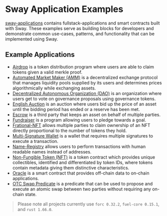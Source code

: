 # Sway Application Examples

[sway-applications](https://github.com/FuelLabs/sway-applications) contains fullstack-applications and smart contracts built with Sway. These examples serve as building blocks for developers and demonstrate common use-cases, patterns, and functionality that can be implemented using Sway.

## Example Applications

* [Airdrop](https://github.com/FuelLabs/sway-applications/blob/master/airdrop) is a token distribution program where users are able to claim tokens given a valid merkle proof.
* [Automated Market Maker (AMM)](https://github.com/FuelLabs/sway-applications/blob/master/AMM) is a decentralized exchange protocol that manages liquidity pools supplied by its users and determines prices algorithmically while exchanging assets.
* [Decentralized Autonomous Organization (DAO)](https://github.com/FuelLabs/sway-applications/blob/master/DAO) is an organization where users get to vote on governance proposals using governance tokens.
* [English Auction](https://github.com/FuelLabs/sway-applications/blob/master/auctions/english-auction) is an auction where users bid up the price of an asset until the bidding period has ended or a reserve has been met.
* [Escrow](https://github.com/FuelLabs/sway-applications/blob/master/escrow) is a third party that keeps an asset on behalf of multiple parties.
* [Fundraiser](https://github.com/FuelLabs/sway-applications/blob/master/fundraiser) is a program allowing users to pledge towards a goal.
* [Frational-NFT](https://github.com/FuelLabs/sway-applications/blob/master/fractional-NFT) allows multiple parties to claim ownership of an NFT directly proportional to the number of tokens they hold.
* [Multi-Signature Wallet](https://github.com/FuelLabs/sway-applications/blob/master/multisig-wallet) is a wallet that requires multiple signatures to execute a transaction.
* [Name-Registry](https://github.com/FuelLabs/sway-applications/blob/master/name-registry) allows users to perform transactions with human readable names instead of addresses.
* [Non-Fungible Token (NFT)](https://github.com/FuelLabs/sway-applications/blob/master/NFT) is a token contract which provides unique collectibles, identified and differentiated by token IDs, where tokens contain metadata giving them distinctive characteristics.
* [Oracle](https://github.com/FuelLabs/sway-applications/blob/master/oracle) is a smart contract that provides off-chain data to on-chain applications.
* [OTC Swap Predicate](https://github.com/FuelLabs/sway-applications/blob/master/OTC-swap-predicate) is a predicate that can be used to propose and execute an atomic swap between two parties without requiring any on-chain state.

> Please note all projects currently use `forc 0.32.2`, `fuel-core 0.15.1`, and `rust 1.66.0`.
